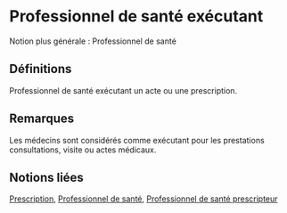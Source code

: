 # Professionnel de santé exécutant 
<!-- SPDX-License-Identifier: MPL-2.0 -->

Notion plus générale : Professionnel de santé

## Définitions

Professionnel de santé exécutant un acte ou une prescription.

## Remarques

Les médecins sont considérés comme exécutant pour les prestations consultations, visite ou actes médicaux.

## Notions liées

[Prescription](prescription.md), [Professionnel de santé](professionnel_de_sante.md), [Professionnel de santé prescripteur](professionnel_de_sante_prescripteur.md)

